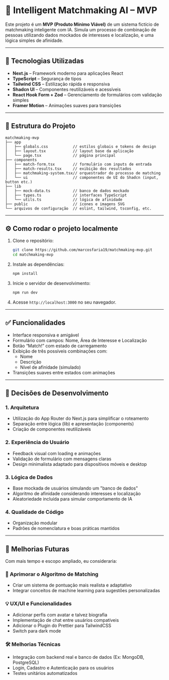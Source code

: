 # 🔗 Intelligent Matchmaking AI – MVP

Este projeto é um **MVP (Produto Mínimo Viável)** de um sistema fictício de matchmaking inteligente com IA. Simula um processo de combinação de pessoas utilizando dados mockados de interesses e localização, e uma lógica simples de afinidade.

---

## 🚀 Tecnologias Utilizadas

- **Next.js** – Framework moderno para aplicações React
- **TypeScript** – Segurança de tipos
- **Tailwind CSS** – Estilização rápida e responsiva
- **Shadcn UI** – Componentes reutilizáveis e acessíveis
- **React Hook Form + Zod** – Gerenciamento de formulários com validação simples
- **Framer Motion** – Animações suaves para transições

---

## 📁 Estrutura do Projeto

```
matchmaking-mvp
├── app
│   ├── globals.css           // estilos globais e tokens de design
│   ├── layout.tsx            // layout base da aplicação
│   └── page.tsx              // página principal
├── components
│   ├── match-form.tsx        // formulário com inputs de entrada
│   ├── match-results.tsx     // exibição dos resultados
│   ├── matchmaking-system.tsx// orquestrador do processo de matching
│   └── ui                    // componentes de UI do Shadcn (input, button etc.)
├── lib
│   ├── mock-data.ts          // banco de dados mockado
│   ├── types.ts              // interfaces TypeScript
│   └── utils.ts              // lógica de afinidade
├── public                    // ícones e imagens SVG
└── arquivos de configuração  // eslint, tailwind, tsconfig, etc.
```

---

## ⚙️ Como rodar o projeto localmente

1. Clone o repositório:

   ```bash
   git clone https://github.com/marcosfaria19/matchmaking-mvp.git
   cd matchmaking-mvp
   ```

2. Instale as dependências:

   ```bash
   npm install
   ```

3. Inicie o servidor de desenvolvimento:

   ```bash
   npm run dev
   ```

4. Acesse `http://localhost:3000` no seu navegador.

---

## ✅ Funcionalidades

- Interface responsiva e amigável
- Formulário com campos: Nome, Área de Interesse e Localização
- Botão “Match!” com estado de carregamento
- Exibição de três possíveis combinações com:
  - Nome
  - Descrição
  - Nível de afinidade (simulado)
- Transições suaves entre estados com animações

---

## 🧠 Decisões de Desenvolvimento

### 1. Arquitetura

- Utilização do App Router do Next.js para simplificar o roteamento
- Separação entre lógica (lib) e apresentação (components)
- Criação de componentes reutilizáveis

### 2. Experiência do Usuário

- Feedback visual com loading e animações
- Validação de formulário com mensagens claras
- Design minimalista adaptado para dispositivos móveis e desktop

### 3. Lógica de Dados

- Base mockada de usuários simulando um "banco de dados"
- Algoritmo de afinidade considerando interesses e localização
- Aleatoriedade incluída para simular comportamento de IA

### 4. Qualidade de Código

- Organização modular
- Padrões de nomenclatura e boas práticas mantidos

---

## 🔧 Melhorias Futuras

Com mais tempo e escopo ampliado, eu consideraria:

### 🧬 Aprimorar o Algoritmo de Matching

- Criar um sistema de pontuação mais realista e adaptativo
- Integrar conceitos de machine learning para sugestões personalizadas

### 💡 UX/UI e Funcionalidades

- Adicionar perfis com avatar e talvez biografia
- Implementação de chat entre usuários compatíveis
- Adicionar o Plugin do Prettier para TailwindCSS
- Switch para dark mode

### 🛠️ Melhorias Técnicas

- Integração com backend real e banco de dados (Ex: MongoDB, PostgreSQL)
- Login, Cadastro e Autenticação para os usuários
- Testes unitários automatizados
